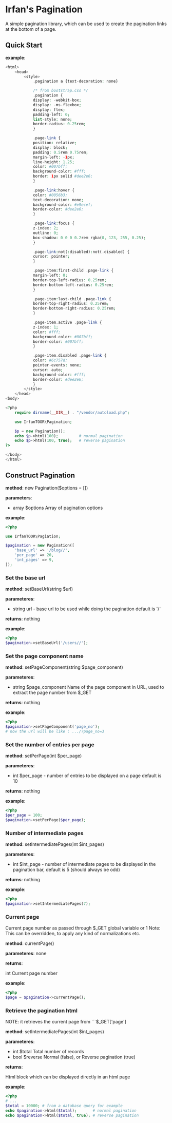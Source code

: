 # Irfan's Pagination

A simple pagination library, which can be used to create the pagination links at the
bottom of a page.

## Quick Start

__example__:
```php
<html>
    <head>
        <style>
            .pagination a {text-decoration: none}

            /* from bootstrap.css */
            .pagination {
            display: -webkit-box;
            display: -ms-flexbox;
            display: flex;
            padding-left: 0;
            list-style: none;
            border-radius: 0.25rem;
            }

            .page-link {
            position: relative;
            display: block;
            padding: 0.5rem 0.75rem;
            margin-left: -1px;
            line-height: 1.25;
            color: #007bff;
            background-color: #fff;
            border: 1px solid #dee2e6;
            }

            .page-link:hover {
            color: #0056b3;
            text-decoration: none;
            background-color: #e9ecef;
            border-color: #dee2e6;
            }

            .page-link:focus {
            z-index: 2;
            outline: 0;
            box-shadow: 0 0 0 0.2rem rgba(0, 123, 255, 0.25);
            }

            .page-link:not(:disabled):not(.disabled) {
            cursor: pointer;
            }

            .page-item:first-child .page-link {
            margin-left: 0;
            border-top-left-radius: 0.25rem;
            border-bottom-left-radius: 0.25rem;
            }

            .page-item:last-child .page-link {
            border-top-right-radius: 0.25rem;
            border-bottom-right-radius: 0.25rem;
            }

            .page-item.active .page-link {
            z-index: 1;
            color: #fff;
            background-color: #007bff;
            border-color: #007bff;
            }

            .page-item.disabled .page-link {
            color: #6c757d;
            pointer-events: none;
            cursor: auto;
            background-color: #fff;
            border-color: #dee2e6;
            }
        </style>
    </head>
<body>

<?php
    require dirname(__DIR__) . "/vendor/autoload.php";

    use IrfanTOOR\Pagination;

    $p = new Pagination();
    echo $p->html(100);         # normal pagination
    echo $p->html(100, true);   # reverse pagination
?>

</body>
</html>
```

## Construct Pagination

__method__: new Pagination($options = [])

__parameters__:
 - array $options Array of pagination options

__example__:
```php
<?php

use IrfanTOOR\Pagiation;

$pagination = new Pagination([
    'base_url' => '/blog//',
    'per_page' => 20,
    'int_pages' => 9,
]);
```

### Set the base url

__method__: setBaseUrl(string $url)

__parameteres__:
 - string url - base url to be used while doing the pagination default is '/'

__returns__: nothing

__example__:
```php
<?php
$pagination->setBaseUrl('/users//');
```

### Set the page component name

__method__: setPageComponent(string $page_component)

__parameteres__:
 - string $page_component Name of the page component in URL, used to extract 
 the page number from $_GET

__returns__: nothing

__example__:
```php
<?php
$pagination->setPageComponent('page_no');
# now the url will be like : .../?page_no=3
```

### Set the number of entries per page

__method__: setPerPage(int $per_page)

__parameteres__:
 - int $per_page - number of entries to be displayed on a page default is 10

__returns__: nothing

__example__:
```php
<?php
$per_page = 100;
$pagination->setPerPage($per_page);
```

### Number of intermediate pages

__method__: setIntermediatePages(int $int_pages)

__parameteres__:
 - int $int_page - number of intermediate pages to be displayed in the pagination bar, default is 5 (should always be odd)

__returns__: nothing

__example__:
```php
<?php
$pagination->setIntermediatePages(7);
```

### Current page

Current page number as passed through $_GET global variable or 1
Note: This can be overridden, to apply any kind of normalizations etc.

__method__: currentPage()

__parameteres__: none

__returns__:

int Current page number

__example__:
```php
<?php
$page = $pagination->currentPage();
```

### Retrieve the pagination html

NOTE: it retrieves the current page from ```$_GET['page']

__method__: setIntermediatePages(int $int_pages)

__parameteres__:
 - int  $total   Total number of records
 - bool $reverse Normal (false), or Reverse pagination (true)

__returns__: 

Html block which can be displayed directly in an html page

__example__:
```php
<?php
# ...
$total = 10000; # from a database query for example
echo $pagination->html($total);       # normal pagination
echo $pagination->html($total, true); # reverse pagination
```
